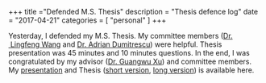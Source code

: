 +++
title ="Defended M.S. Thesis"
description = "Thesis defence log"
date = "2017-04-21"
categories = [ "personal" ]
+++

Yesterday, I defended my M.S. Thesis. My committee members ([Dr.  Lingfeng Wang](https://uwm.edu/engineering/people/wang-ph-d-lingfeng/) and [Dr. Adrian Dumitrescu](https://uwm.edu/engineering/people/dumitrescu-ph-d-adrian/)) were helpful. Thesis presentation was 45 minutes and 10 minutes questions. In the end, I was congratulated by my advisor ([Dr. Guangwu Xu](https://uwm.edu/engineering/people/xu-ph-d-guangwu/)) and committee members. My [presentation](/ms-thesis/long-Thesis_presentation.pdf) and Thesis ([short version](/ms-thesis/short-Thesis.pdf), [long version](/ms-thesis/long-Thesis.pdf)) is available here.

